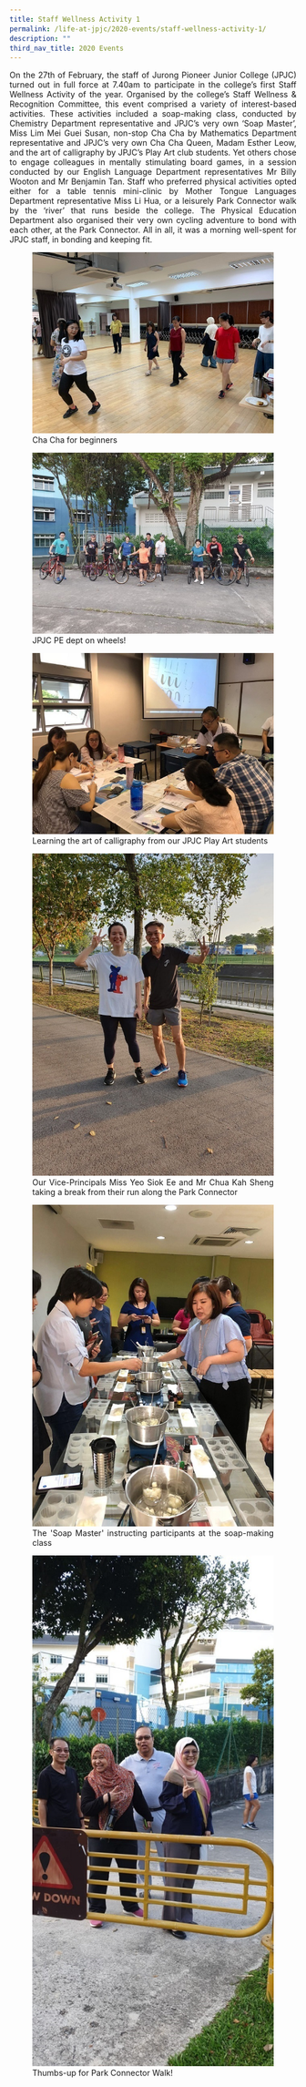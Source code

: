 ```yaml
---
title: Staff Wellness Activity 1
permalink: /life-at-jpjc/2020-events/staff-wellness-activity-1/
description: ""
third_nav_title: 2020 Events
---
```

<div align=justify>
<p>
On the 27th of February, the staff of Jurong Pioneer Junior College (JPJC) turned out in full force at 7.40am to participate in the college’s first Staff Wellness Activity of the year. Organised by the college’s Staff Wellness & Recognition Committee, this event comprised a variety of interest-based activities. These activities included a soap-making class, conducted by Chemistry Department representative and JPJC’s very own ‘Soap Master’, Miss Lim Mei Guei Susan, non-stop Cha Cha by Mathematics Department representative and JPJC’s very own Cha Cha Queen, Madam Esther Leow, and the art of calligraphy by JPJC’s Play Art club students. Yet others chose to engage colleagues in mentally stimulating board games, in a session conducted by our English Language Department representatives Mr Billy Wooton and Mr Benjamin Tan. Staff who preferred physical activities opted either for a table tennis mini-clinic by Mother Tongue Languages Department representative Miss Li Hua, or a leisurely Park Connector walk by the ‘river’ that runs beside the college. The Physical Education Department also organised their very own cycling adventure to bond with each other, at the Park Connector. All in all, it was a morning well-spent for JPJC staff, in bonding and keeping fit.</p>

<figure>
<img src="/images/staff%20wellness%20activity%201.jpg">
<figcaption>Cha Cha for beginners</figcaption>
</figure>

<figure>
<img src="/images/staff%20wellness%20activity%202.jpg">
<figcaption>JPJC PE dept on wheels!</figcaption>
</figure>

<figure>
<img src="/images/staff%20wellness%20activity%203.jpg">
<figcaption>Learning the art of calligraphy from our JPJC Play Art students</figcaption>
</figure>

<figure>
<img src="/images/staff%20wellness%20activity%204.jpg">
<figcaption>Our Vice-Principals Miss Yeo Siok Ee and Mr Chua Kah Sheng taking a break from their run along the Park Connector</figcaption>
</figure>

<figure>
<img src="/images/staff%20wellness%20activity%205.jpg">
<figcaption>The 'Soap Master' instructing participants at the soap-making class</figcaption>
</figure>

<figure>
<img src="/images/staff%20wellness%20activity%206.jpg">
<figcaption>Thumbs-up for Park Connector Walk!</figcaption>
</figure>